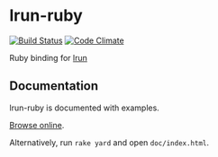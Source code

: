 # lrun-ruby

[![Build Status](https://travis-ci.org/quark-zju/lrun-ruby.png)](https://travis-ci.org/quark-zju/lrun-ruby)
[![Code Climate](https://codeclimate.com/github/quark-zju/lrun-ruby.png)](https://codeclimate.com/github/quark-zju/lrun-ruby)

Ruby binding for [lrun](https://github.com/quark-zju/lrun)

## Documentation

lrun-ruby is documented with examples. 

[Browse online](http://rdoc.info/github/quark-zju/lrun-ruby).

Alternatively, run `rake yard` and open `doc/index.html`.
